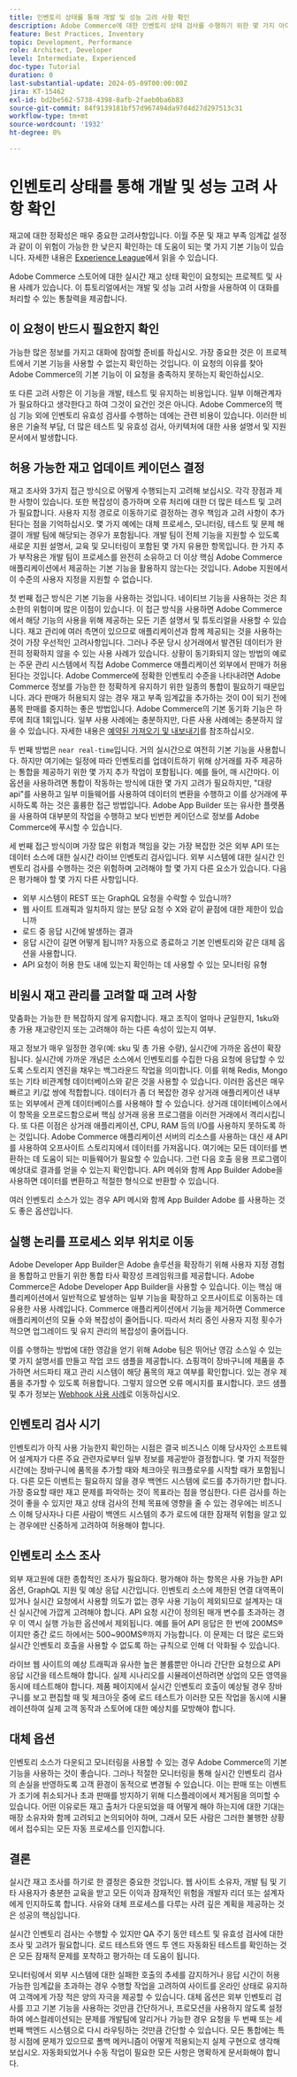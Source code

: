 ```yaml
---
title: 인벤토리 상태를 통해 개발 및 성능 고려 사항 확인
description: Adobe Commerce에 대한 인벤토리 상태 검사를 수행하기 위한 몇 가지 아이디어 및 고려 사항에 대해 알아봅니다.
feature: Best Practices, Inventory
topic: Development, Performance
role: Architect, Developer
level: Intermediate, Experienced
doc-type: Tutorial
duration: 0
last-substantial-update: 2024-05-09T00:00:00Z
jira: KT-15462
exl-id: bd2be562-5738-4398-8afb-2faeb0ba6b83
source-git-commit: 84f9139181bf57d967494da97d4d27d297513c31
workflow-type: tm+mt
source-wordcount: '1932'
ht-degree: 0%

---
```


# 인벤토리 상태를 통해 개발 및 성능 고려 사항 확인

재고에 대한 정확성은 매우 중요한 고려사항입니다. 이월 주문 및 재고 부족 임계값 설정과 같이 이 위험이 가능한 한 낮은지 확인하는 데 도움이 되는 몇 가지 기본 기능이 있습니다. 자세한 내용은 [Experience League](https://experienceleague.adobe.com/en/docs/commerce-admin/inventory/configuration/backorders)에서 읽을 수 있습니다.

Adobe Commerce 스토어에 대한 실시간 재고 상태 확인이 요청되는 프로젝트 및 사용 사례가 있습니다. 이 튜토리얼에서는 개발 및 성능 고려 사항을 사용하여 이 대화를 처리할 수 있는 통찰력을 제공합니다.

## 이 요청이 반드시 필요한지 확인

가능한 많은 정보를 가지고 대화에 참여할 준비를 하십시오. 가장 중요한 것은 이 프로젝트에서 기본 기능을 사용할 수 없는지 확인하는 것입니다. 이 요청의 이유를 찾아 Adobe Commerce의 기본 기능이 이 요청을 충족하지 못하는지 확인하십시오.

또 다른 고려 사항은 이 기능을 개발, 테스트 및 유지하는 비용입니다. 일부 이해관계자가 필요하다고 생각한다고 하여 그것이 요건인 것은 아니다. Adobe Commerce의 핵심 기능 외에 인벤토리 유효성 검사를 수행하는 데에는 관련 비용이 있습니다. 이러한 비용은 기술적 부담, 더 많은 테스트 및 유효성 검사, 아키텍처에 대한 사용 설명서 및 지원 문서에서 발생합니다.

## 허용 가능한 재고 업데이트 케이던스 결정

재고 조사와 3가지 접근 방식으로 어떻게 수행되는지 고려해 보십시오. 각각 장점과 제한 사항이 있습니다. 또한 복잡성이 증가하며 오류 처리에 대한 더 많은 테스트 및 고려가 필요합니다. 사용자 지정 경로로 이동하기로 결정하는 경우 책임과 고려 사항이 추가된다는 점을 기억하십시오. 몇 가지 예에는 대체 프로세스, 모니터링, 테스트 및 문제 해결이 개발 팀에 해당되는 경우가 포함됩니다. 개발 팀이 전체 기능을 지원할 수 있도록 새로운 지원 설명서, 교육 및 모니터링이 포함된 몇 가지 유용한 항목입니다. 한 가지 추가 부작용은 개발 팀이 프로세스를 완전히 소유하고 더 이상 핵심 Adobe Commerce 애플리케이션에서 제공하는 기본 기능을 활용하지 않는다는 것입니다. Adobe 지원에서 이 수준의 사용자 지정을 지원할 수 없습니다.

첫 번째 접근 방식은 기본 기능을 사용하는 것입니다. 네이티브 기능을 사용하는 것은 최소한의 위험이며 많은 이점이 있습니다. 이 접근 방식을 사용하면 Adobe Commerce에서 해당 기능의 사용을 위해 제공하는 모든 기존 설명서 및 튜토리얼을 사용할 수 있습니다. 재고 관리에 여러 측면이 있으므로 애플리케이션과 함께 제공되는 것을 사용하는 것이 가장 우선적인 고려사항입니다. 그러나 주문 당시 상거래에서 발견된 데이터가 완전히 정확하지 않을 수 있는 사용 사례가 있습니다. 상황이 동기화되지 않는 방법의 예로는 주문 관리 시스템에서 직접 Adobe Commerce 애플리케이션 외부에서 판매가 허용된다는 것입니다. Adobe Commerce에 정확한 인벤토리 수준을 나타내려면 Adobe Commerce 정보를 가능한 한 정확하게 유지하기 위한 일종의 통합이 필요하기 때문입니다. 과다 판매가 허용되지 않는 경우 재고 부족 임계값을 추가하는 것이 0이 되기 전에 품목 판매를 중지하는 좋은 방법입니다. Adobe Commerce의 기본 동기화 기능은 하루에 최대 1회입니다. 일부 사용 사례에는 충분하지만, 다른 사용 사례에는 충분하지 않을 수 있습니다. 자세한 내용은 [예약된 가져오기 및 내보내기](https://experienceleague.adobe.com/en/docs/commerce-admin/systems/data-transfer/data-scheduled-import-export)를 참조하십시오.

두 번째 방법은 `near real-time`입니다. 거의 실시간으로 여전히 기본 기능을 사용합니다. 하지만 여기에는 일정에 따라 인벤토리를 업데이트하기 위해 상거래를 자주 제공하는 통합을 제공하기 위한 몇 가지 추가 작업이 포함됩니다. 예를 들어, 매 시간마다. 이 옵션을 사용하려면 통합이 작동하는 방식에 대한 몇 가지 고려가 필요하지만, &quot;대량 api&quot;를 사용하고 일부 미들웨어를 사용하여 데이터의 변환을 수행하고 이를 상거래에 푸시하도록 하는 것은 훌륭한 접근 방법입니다. Adobe App Builder 또는 유사한 플랫폼을 사용하여 대부분의 작업을 수행하고 보다 빈번한 케이던스로 정보를 Adobe Commerce에 푸시할 수 있습니다.

세 번째 접근 방식이며 가장 많은 위험과 책임을 갖는 가장 복잡한 것은 외부 API 또는 데이터 소스에 대한 실시간 라이브 인벤토리 검사입니다. 외부 시스템에 대한 실시간 인벤토리 검사를 수행하는 것은 위험하며 고려해야 할 몇 가지 다른 요소가 있습니다. 다음은 평가해야 할 몇 가지 다른 사항입니다.

* 외부 시스템이 REST 또는 GraphQL 요청을 수락할 수 있습니까?
* 웹 사이트 트래픽과 일치하지 않는 분당 요청 수 X와 같이 끝점에 대한 제한이 있습니까
* 로드 중 응답 시간에 발생하는 결과
* 응답 시간이 길면 어떻게 됩니까? 자동으로 종료하고 기본 인벤토리와 같은 대체 옵션을 사용합니다.
* API 요청이 허용 한도 내에 있는지 확인하는 데 사용할 수 있는 모니터링 유형

## 비원시 재고 관리를 고려할 때 고려 사항

맞춤화는 가능한 한 복잡하지 않게 유지합니다.
재고 조직이 얼마나 균일한지, 1sku와 총 가용 재고량인지 또는 고려해야 하는 다른 속성이 있는지 여부.

재고 정보가 매우 일정한 경우(예: sku 및 총 가용 수량), 실시간에 가까운 옵션이 확장됩니다. 실시간에 가까운 개념은 소스에서 인벤토리를 수집한 다음 요청에 응답할 수 있도록 스토리지 엔진을 채우는 백그라운드 작업을 의미합니다. 이를 위해 Redis, Mongo 또는 기타 비관계형 데이터베이스와 같은 것을 사용할 수 있습니다. 이러한 옵션은 매우 빠르고 키/값 쌍에 적합합니다. 데이터가 좀 더 복잡한 경우 상거래 애플리케이션 내부 또는 외부에서 관계 데이터베이스를 사용해야 할 수 있습니다. 상거래 데이터베이스에서 이 항목을 오프로드함으로써 핵심 상거래 응용 프로그램을 이러한 거래에서 격리시킵니다. 또 다른 이점은 상거래 애플리케이션, CPU, RAM 등의 I/O를 사용하지 못하도록 하는 것입니다. Adobe Commerce 애플리케이션 서버의 리소스를 사용하는 대신 새 API를 사용하여 오프사이트 스토리지에서 데이터를 가져옵니다.  여기에는 모든 데이터를 변환하는 데 도움이 되는 미들웨어가 필요할 수 있습니다. 그런 다음 호출 응용 프로그램이 예상대로 결과를 얻을 수 있는지 확인합니다. API 메쉬와 함께 App Builder Adobe을 사용하면 데이터를 변환하고 적절한 형식으로 반환할 수 있습니다.

여러 인벤토리 소스가 있는 경우 API 메시와 함께 App Builder Adobe 를 사용하는 것도 좋은 옵션입니다.


## 실행 논리를 프로세스 외부 위치로 이동

Adobe Developer App Builder은 Adobe 솔루션을 확장하기 위해 사용자 지정 경험을 통합하고 만들기 위한 통합 타사 확장성 프레임워크를 제공합니다. Adobe Commerce은 Adobe Developer App Builder을 사용할 수 있습니다. 이는 핵심 애플리케이션에서 일반적으로 발생하는 일부 기능을 확장하고 오프사이트로 이동하는 데 유용한 사용 사례입니다. Commerce 애플리케이션에서 기능을 제거하면 Commerce 애플리케이션의 모듈 수와 복잡성이 줄어듭니다. 따라서 처리 중인 사용자 지정 횟수가 적으면 업그레이드 및 유지 관리의 복잡성이 줄어듭니다.

이를 수행하는 방법에 대한 영감을 얻기 위해 Adobe 팀은 뛰어난 영감 소스일 수 있는 몇 가지 설명서를 만들고 작업 코드 샘플을 제공합니다. 쇼핑객이 장바구니에 제품을 추가하면 서드파티 재고 관리 시스템이 해당 품목의 재고 여부를 확인합니다. 있는 경우 제품을 추가할 수 있도록 허용합니다. 그렇지 않으면 오류 메시지를 표시합니다.  코드 샘플 및 추가 정보는 [Webhook 사용 사례](https://developer.adobe.com/commerce/extensibility/webhooks/use-cases/#add-product-to-cart)로 이동하십시오.

## 인벤토리 검사 시기

인벤토리가 아직 사용 가능한지 확인하는 시점은 결국 비즈니스 이해 당사자인 소프트웨어 설계자가 다른 주요 관련자로부터 일부 정보를 제공받아 결정합니다. 몇 가지 적절한 시간에는 장바구니에 품목을 추가할 때와 체크아웃 워크플로우를 시작할 때가 포함됩니다. 다른 모든 이벤트는 필요하지 않을 경우 백엔드 시스템에 로드를 추가하기만 합니다. 가장 중요할 때만 재고 문제를 파악하는 것이 목표라는 점을 명심한다. 다른 검사를 하는 것이 좋을 수 있지만 재고 상태 검사의 전체 목표에 영향을 줄 수 있는 경우에는 비즈니스 이해 당사자나 다른 사람이 백엔드 시스템의 추가 로드에 대한 잠재적 위험을 알고 있는 경우에만 신중하게 고려하여 허용해야 합니다.

## 인벤토리 소스 조사

외부 재고원에 대한 종합적인 조사가 필요하다. 평가해야 하는 항목은 사용 가능한 API 옵션, GraphQL 지원 및 예상 응답 시간입니다. 인벤토리 소스에 제한된 연결 대역폭이 있거나 실시간 요청에서 사용할 의도가 없는 경우 사용 기능이 제외되므로 설계자는 대신 실시간에 가깝게 고려해야 합니다.  API 요청 시간이 정의된 매개 변수를 초과하는 경우 이 역시 실행 가능한 옵션에서 제외됩니다.  예를 들어 API 응답은 한 번에 200MS®이지만 중간 로드 하에서는 500~900MS®까지 가능합니다.  이 문제는 더 많은 로드와 실시간 인벤토리 호출을 사용할 수 없도록 하는 규칙으로 인해 더 악화될 수 있습니다.

라이브 웹 사이트의 예상 트래픽과 유사한 높은 볼륨뿐만 아니라 간단한 요청으로 API 응답 시간을 테스트해야 합니다. 실제 시나리오를 시뮬레이션하려면 상업의 모든 영역을 동시에 테스트해야 합니다. 제품 페이지에서 실시간 인벤토리 호출이 예상될 경우 장바구니를 보고 편집할 때 및 체크아웃 중에 로드 테스트가 이러한 모든 작업을 동시에 시뮬레이션하여 실제 고객 동작과 스토어에 대한 예상치를 모방해야 합니다.

## 대체 옵션

인벤토리 소스가 다운되고 모니터링을 사용할 수 있는 경우 Adobe Commerce의 기본 기능을 사용하는 것이 좋습니다. 그러나 적절한 모니터링을 통해 실시간 인벤토리 검사의 손실을 반영하도록 고객 환경이 동적으로 변경될 수 있습니다. 이는 판매 또는 이벤트가 조기에 취소되거나 초과 판매를 방지하기 위해 디스플레이에서 제거됨을 의미할 수 있습니다. 어떤 이유로든 재고 출처가 다운되었을 때 어떻게 해야 하는지에 대한 기대는 매장 소유자와 함께 고려되고 논의되어야 하며, 그래서 모든 사람은 그러한 불행한 상황에서 접수되는 모든 자동 프로세스를 인지합니다.

## 결론

실시간 재고 조사를 하기로 한 결정은 중요한 것입니다. 웹 사이트 소유자, 개발 팀 및 기타 사용자가 충분한 교육을 받고 모든 이익과 잠재적인 위험을 개발자 리더 또는 설계자에게 인지하도록 합니다. 사유와 대체 프로세스를 다루는 사려 깊은 계획을 제공하는 것은 성공의 핵심입니다.

실시간 인벤토리 검사는 수행할 수 있지만 QA 주기 동안 테스트 및 유효성 검사에 대한 조사 및 고려가 필요합니다. 로드 테스트와 엔드 투 엔드 자동화된 테스트를 확인하는 것은 모든 잠재적 문제를 포착하고 평가하는 데 도움이 됩니다.

모니터링에서 외부 시스템에 대한 실패한 호출의 추세를 감지하거나 응답 시간이 허용 가능한 임계값을 초과하는 경우 수행할 작업을 고려하여 사이트를 온라인 상태로 유지하여 고객에게 가장 적은 양의 자극을 제공할 수 있습니다. 대체 옵션은 외부 인벤토리 검사를 끄고 기본 기능을 사용하는 것만큼 간단하거나, 프로모션을 사용하지 않도록 설정하여 에스컬레이션되는 문제를 개발팀에 알리거나 가능한 경우 요청을 두 번째 또는 세 번째 백엔드 시스템으로 다시 라우팅하는 것만큼 간단할 수 있습니다. 모든 통합에는 특정 시점에 문제가 있으므로 폴백 메커니즘이 어떻게 적용되는지 실제 구현으로 생각해 보십시오. 자동화되었거나 수동 작업이 필요한 모든 사항은 명확하게 문서화해야 합니다.
